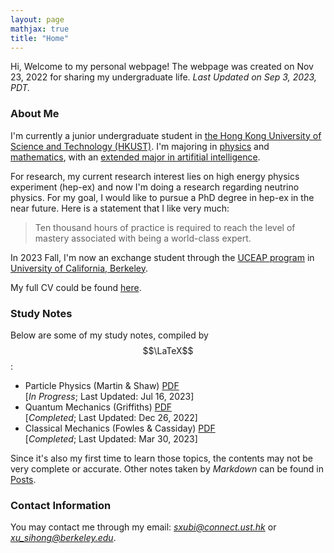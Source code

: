 ```yaml
---
layout: page
mathjax: true
title: "Home"
---
```


Hi, Welcome to my personal webpage! The webpage was created on Nov 23, 2022 for sharing my undergraduate life. *Last Updated on Sep 3, 2023, PDT.*

### About Me
I'm currently a junior undergraduate student in [the Hong Kong University of Science and Technology (HKUST)](https://hkust.edu.hk). I'm majoring in [physics](https://physics.ust.hk/) and [mathematics](https://www.math.hkust.edu.hk/), with an [extended major in artifitial intelligence](https://join.hkust.edu.hk/our-programs/extended-major-ai).

For research, my current research interest lies on high energy physics experiment (hep-ex) and now I'm doing a research regarding neutrino physics. For my goal, I would like to pursue a PhD degree in hep-ex in the near future. Here is a statement that I like very much:
> Ten thousand hours of practice is required to reach the level of mastery associated with being a world-class expert.

In 2023 Fall, I'm now an exchange student through the [UCEAP program](https://reciprocity.uceap.universityofcalifornia.edu/) in [University of California, Berkeley](https://www.berkeley.edu/).

My full CV could be found [here](https://sxubi.github.io/cv_June2023.pdf).

### Study Notes
Below are some of my study notes, compiled by $$\LaTeX$$:
* Particle Physics (Martin & Shaw) [PDF](https://sxubi.github.io/particle.pdf)  
  \[*In Progress*; Last Updated: Jul 16, 2023\]
* Quantum Mechanics (Griffiths) [PDF](https://sxubi.github.io/Quantum_Mechanics_Notes.pdf)  
  \[*Completed*; Last Updated: Dec 26, 2022\]
* Classical Mechanics (Fowles & Cassiday) [PDF](https://sxubi.github.io/CM.pdf)   
  \[*Completed*; Last Updated: Mar 30, 2023\]           

Since it's also my first time to learn those topics, the contents may not be very complete or accurate. Other notes taken by *Markdown* can be found in [Posts](https://sxubi.github.io/archive/).

### Contact Information
You may contact me through my email: *<sxubi@connect.ust.hk>* or *<xu_sihong@berkeley.edu>*.
